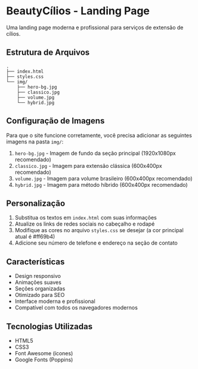 # BeautyCílios - Landing Page

Uma landing page moderna e profissional para serviços de extensão de cílios.

## Estrutura de Arquivos

```
.
├── index.html
├── styles.css
└── img/
    ├── hero-bg.jpg
    ├── classico.jpg
    ├── volume.jpg
    └── hybrid.jpg
```

## Configuração de Imagens

Para que o site funcione corretamente, você precisa adicionar as seguintes imagens na pasta `img/`:

1. `hero-bg.jpg` - Imagem de fundo da seção principal (1920x1080px recomendado)
2. `classico.jpg` - Imagem para extensão clássica (600x400px recomendado)
3. `volume.jpg` - Imagem para volume brasileiro (600x400px recomendado)
4. `hybrid.jpg` - Imagem para método híbrido (600x400px recomendado)

## Personalização

1. Substitua os textos em `index.html` com suas informações
2. Atualize os links de redes sociais no cabeçalho e rodapé
3. Modifique as cores no arquivo `styles.css` se desejar (a cor principal atual é #ff69b4)
4. Adicione seu número de telefone e endereço na seção de contato

## Características

- Design responsivo
- Animações suaves
- Seções organizadas
- Otimizado para SEO
- Interface moderna e profissional
- Compatível com todos os navegadores modernos

## Tecnologias Utilizadas

- HTML5
- CSS3
- Font Awesome (ícones)
- Google Fonts (Poppins)